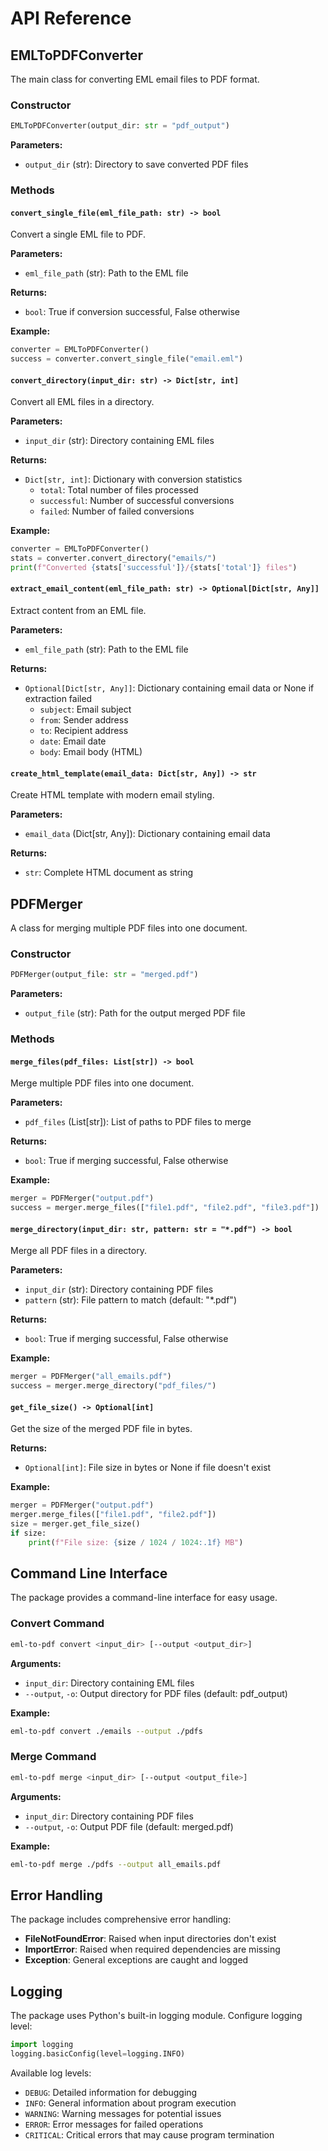 # API Reference

## EMLToPDFConverter

The main class for converting EML email files to PDF format.

### Constructor

```python
EMLToPDFConverter(output_dir: str = "pdf_output")
```

**Parameters:**
- `output_dir` (str): Directory to save converted PDF files

### Methods

#### `convert_single_file(eml_file_path: str) -> bool`

Convert a single EML file to PDF.

**Parameters:**
- `eml_file_path` (str): Path to the EML file

**Returns:**
- `bool`: True if conversion successful, False otherwise

**Example:**
```python
converter = EMLToPDFConverter()
success = converter.convert_single_file("email.eml")
```

#### `convert_directory(input_dir: str) -> Dict[str, int]`

Convert all EML files in a directory.

**Parameters:**
- `input_dir` (str): Directory containing EML files

**Returns:**
- `Dict[str, int]`: Dictionary with conversion statistics
  - `total`: Total number of files processed
  - `successful`: Number of successful conversions
  - `failed`: Number of failed conversions

**Example:**
```python
converter = EMLToPDFConverter()
stats = converter.convert_directory("emails/")
print(f"Converted {stats['successful']}/{stats['total']} files")
```

#### `extract_email_content(eml_file_path: str) -> Optional[Dict[str, Any]]`

Extract content from an EML file.

**Parameters:**
- `eml_file_path` (str): Path to the EML file

**Returns:**
- `Optional[Dict[str, Any]]`: Dictionary containing email data or None if extraction failed
  - `subject`: Email subject
  - `from`: Sender address
  - `to`: Recipient address
  - `date`: Email date
  - `body`: Email body (HTML)

#### `create_html_template(email_data: Dict[str, Any]) -> str`

Create HTML template with modern email styling.

**Parameters:**
- `email_data` (Dict[str, Any]): Dictionary containing email data

**Returns:**
- `str`: Complete HTML document as string

## PDFMerger

A class for merging multiple PDF files into one document.

### Constructor

```python
PDFMerger(output_file: str = "merged.pdf")
```

**Parameters:**
- `output_file` (str): Path for the output merged PDF file

### Methods

#### `merge_files(pdf_files: List[str]) -> bool`

Merge multiple PDF files into one document.

**Parameters:**
- `pdf_files` (List[str]): List of paths to PDF files to merge

**Returns:**
- `bool`: True if merging successful, False otherwise

**Example:**
```python
merger = PDFMerger("output.pdf")
success = merger.merge_files(["file1.pdf", "file2.pdf", "file3.pdf"])
```

#### `merge_directory(input_dir: str, pattern: str = "*.pdf") -> bool`

Merge all PDF files in a directory.

**Parameters:**
- `input_dir` (str): Directory containing PDF files
- `pattern` (str): File pattern to match (default: "*.pdf")

**Returns:**
- `bool`: True if merging successful, False otherwise

**Example:**
```python
merger = PDFMerger("all_emails.pdf")
success = merger.merge_directory("pdf_files/")
```

#### `get_file_size() -> Optional[int]`

Get the size of the merged PDF file in bytes.

**Returns:**
- `Optional[int]`: File size in bytes or None if file doesn't exist

**Example:**
```python
merger = PDFMerger("output.pdf")
merger.merge_files(["file1.pdf", "file2.pdf"])
size = merger.get_file_size()
if size:
    print(f"File size: {size / 1024 / 1024:.1f} MB")
```

## Command Line Interface

The package provides a command-line interface for easy usage.

### Convert Command

```bash
eml-to-pdf convert <input_dir> [--output <output_dir>]
```

**Arguments:**
- `input_dir`: Directory containing EML files
- `--output`, `-o`: Output directory for PDF files (default: pdf_output)

**Example:**
```bash
eml-to-pdf convert ./emails --output ./pdfs
```

### Merge Command

```bash
eml-to-pdf merge <input_dir> [--output <output_file>]
```

**Arguments:**
- `input_dir`: Directory containing PDF files
- `--output`, `-o`: Output PDF file (default: merged.pdf)

**Example:**
```bash
eml-to-pdf merge ./pdfs --output all_emails.pdf
```

## Error Handling

The package includes comprehensive error handling:

- **FileNotFoundError**: Raised when input directories don't exist
- **ImportError**: Raised when required dependencies are missing
- **Exception**: General exceptions are caught and logged

## Logging

The package uses Python's built-in logging module. Configure logging level:

```python
import logging
logging.basicConfig(level=logging.INFO)
```

Available log levels:
- `DEBUG`: Detailed information for debugging
- `INFO`: General information about program execution
- `WARNING`: Warning messages for potential issues
- `ERROR`: Error messages for failed operations
- `CRITICAL`: Critical errors that may cause program termination
